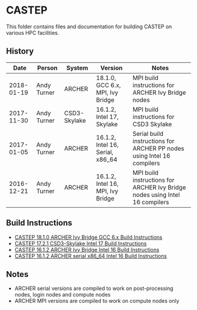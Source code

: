 CASTEP
======

This folder contains files and documentation for building CASTEP on various HPC facilities.

History
-------

Date | Person | System | Version | Notes
---- | -------|--------|---------|------
2018-01-19 | Andy Turner | ARCHER | 18.1.0, GCC 6.x, MPI, Ivy Bridge | MPI build instructions for ARCHER Ivy Bridge nodes
2017-11-30 | Andy Turner | CSD3-Skylake | 16.1.2, Intel 17, Skylake | MPI build instructions for CSD3 Skylake
2017-01-05 | Andy Turner | ARCHER | 16.1.2, Intel 16, Serial, x86_64 | Serial build instructions for ARCHER PP nodes using Intel 16 compilers
2016-12-21 | Andy Turner | ARCHER | 16.1.2, Intel 16, MPI, Ivy Bridge | MPI build instructions for ARCHER Ivy Bridge nodes using Intel 16 compilers

Build Instructions
------------------

* [CASTEP 18.1.0 ARCHER Ivy Bridge GCC 6.x Build Instructions](ARCHER_18.1.0_gcc6_CrayMPT.md)
* [CASTEP 17.2.1 CSD3-Skylake Intel 17 Build Instructions](CSD3Skylake_17.2.1_intel17_IMPI.md)
* [CASTEP 16.1.2 ARCHER Ivy Bridge Intel 16 Build Instructions](ARCHER_16.1.2_intel16_CrayMPT.md)
* [CASTEP 16.1.2 ARCHER serial x86_64 Intel 16 Build Instructions](ARCHER_16.1.2_serial_intel16.md)

Notes
-----

* ARCHER serial versions are compiled to work on post-processing nodes, login nodes and compute nodes
* ARCHER MPI versions are compiled to work on compute nodes only

